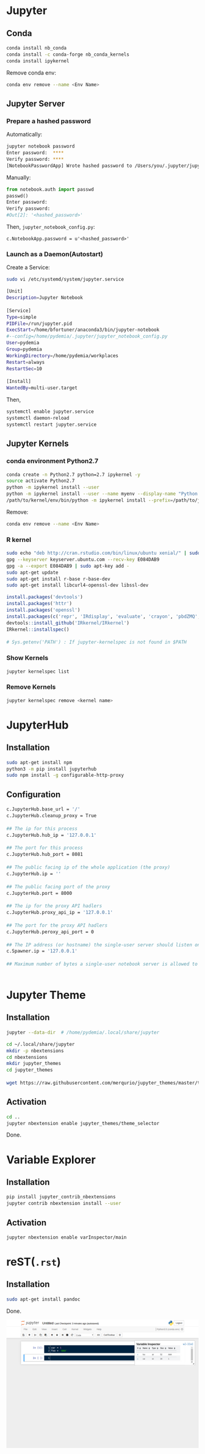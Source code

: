 # Jupyter


## Conda 

```sh
conda install nb_conda
conda install -c conda-forge nb_conda_kernels
conda install ipykernel
```

Remove conda env:
```sh
conda env remove --name <Env Name>
```


## Jupyter Server

### Prepare a hashed password

Automatically:
```sh
jupyter notebook password
Enter password:  ****
Verify password: ****
[NotebookPasswordApp] Wrote hashed password to /Users/you/.jupyter/jupyter_notebook_config.json
```

Manually:
```py
from notebook.auth import passwd
passwd()
Enter password:
Verify password:
#Out[2]: '<hashed_password>'
```

Then, `jupyter_notebook_config.py`:
```vi
c.NotebookApp.password = u'<hashed_password>'
```


### Launch as a Daemon(Autostart)

Create a Service: 

```sh
sudo vi /etc/systemd/system/jupyter.service
```

```sh
[Unit]
Description=Jupyter Notebook

[Service]
Type=simple
PIDFile=/run/jupyter.pid
ExecStart=/home/bfortuner/anaconda3/bin/jupyter-notebook 
#--config=/home/pydemia/.jupyter/jupyter_notebook_config.py
User=pydemia
Group=pydemia
WorkingDirectory=/home/pydemia/workplaces
Restart=always
RestartSec=10

[Install]
WantedBy=multi-user.target
```

Then,
```sh
systemctl enable jupyter.service
systemctl daemon-reload
systemctl restart jupyter.service
```


## Jupyter Kernels

### conda environment Python2.7

```sh
conda create -n Python2.7 python=2.7 ipykernel -y
source activate Python2.7
python -m ipykernel install --user
python -m ipykernel install --user --name myenv --display-name "Python (myenv)"
/path/to/kernel/env/bin/python -m ipykernel install --prefix=/path/to/jupyter/env --name 'python-my-env'

```

Remove:
```sh
conda env remove --name <Env Name>
```

### R kernel

```sh
sudo echo "deb http://cran.rstudio.com/bin/linux/ubuntu xenial/" | sudo tee -a /etc/apt/sources.list
gpg --keyserver keyserver.ubuntu.com --recv-key E084DAB9
gpg -a --export E084DAB9 | sudo apt-key add -
sudo apt-get update
sudo apt-get install r-base r-base-dev
sudo apt-get install libcurl4-openssl-dev libssl-dev

```

```r
install.packages('devtools')
install.packages('httr')
install.packages('openssl')
install.packages(c('repr', 'IRdisplay', 'evaluate', 'crayon', 'pbdZMQ', 'devtools', 'uuid', 'digest'))
devtools::install_github('IRkernel/IRkernel')
IRkernel::installspec()

# Sys.getenv('PATH') : If jupyter-kernelspec is not found in $PATH

```


### Show Kernels

```sh
jupyter kernelspec list
```

### Remove Kernels

```sh
jupyter kernelspec remove <kernel name>
```


# JupyterHub

## Installation

```sh
sudo apt-get install npm
python3 -m pip install jupyterhub
sudo npm install -g configurable-http-proxy
```

## Configuration

```sh
c.JupyterHub.base_url = '/'
c.JupyterHub.cleanup_proxy = True

## The ip for this process
c.JupyterHub.hub_ip = '127.0.0.1'

## The port for this process
c.JupyterHub.hub_port = 8081

## The public facing ip of the whole application (the proxy)
c.JupyterHub.ip = ''

## The public facing port of the proxy
c.JupyterHub.port = 8000

## The ip for the proxy API hadlers
c.JupyterHub.proxy_api_ip = '127.0.0.1'

## The port for the proxy API hadlers
c.JupyterHub.peroxy_api_port = 0

## The IP address (or hostname) the single-user server should listen on.
c.Spawner.ip = '127.0.0.1'

## Maximum number of bytes a single-user notebook server is allowed to use.



```



# Jupyter Theme

## Installation

```sh
jupyter --data-dir  # /home/pydemia/.local/share/jupyter
```

```sh
cd ~/.local/share/jupyter
mkdir -p nbextensions
cd nbextensions
mkdir jupyter_themes
cd jupyter_themes

wget https://raw.githubusercontent.com/merqurio/jupyter_themes/master/theme_selector.js

```

## Activation

```sh
cd ..
jupyter nbextension enable jupyter_themes/theme_selector
```

Done.

# Variable Explorer

## Installation

```sh
pip install jupyter_contrib_nbextensions
jupyter contrib nbextension install --user
```

## Activation
```sh
jupyter nbextension enable varInspector/main
```


# reST(`.rst`)

## Installation

```sh
sudo apt-get install pandoc
```
Done.


![varInspector_img](https://github.com/pydemia/Jupyter/blob/master/varInspector_image.png)
